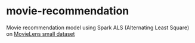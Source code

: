 # movie-recommendation
Movie recommendation model using Spark ALS (Alternating Least Square) on [MovieLens small dataset](https://grouplens.org/datasets/movielens/latest/)
